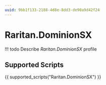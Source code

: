 ```yaml
---
uuid: 9bb1f133-2188-4d8e-8dd3-de90a9d42f24
---
```



# Raritan.DominionSX


<!-- prettier-ignore -->
!!! todo
    Describe *Raritan.DominionSX* profile

## Supported Scripts

{{ supported_scripts("Raritan.DominionSX") }}

